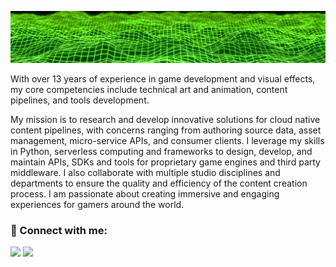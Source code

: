 ![Background Image](https://github.com/michaeltrainor/michaeltrainor/blob/608c602c37aae909286372dd9a02956f0150c99c/background.jpg)

With over 13 years of experience in game development and visual effects, my core competencies include technical art and animation, content pipelines, and tools development.

My mission is to research and develop innovative solutions for cloud native content pipelines, with concerns ranging from authoring source data, asset management, micro-service APIs, and consumer clients. I leverage my skills in Python, serverless computing and frameworks to design, develop, and maintain APIs, SDKs and tools for proprietary game engines and third party middleware. I also collaborate with multiple studio disciplines and departments to ensure the quality and efficiency of the content creation process. I am passionate about creating immersive and engaging experiences for gamers around the world.

### 🤝 Connect with me:

<a href="https://www.linkedin.com/in/mtrainor"><img
        src="https://github.com/michaeltrainor/michaeltrainor/assets/914139/00cf9d00-5e83-46d7-ad73-fd9ae9520c47"
        width="32px" /></a>
<a href="https://twitter.com/haktwld"><img
        src="https://github.com/michaeltrainor/michaeltrainor/assets/914139/c724cea5-a4a9-4d99-9165-41b8889339e4"
        width="32px" /></a>
